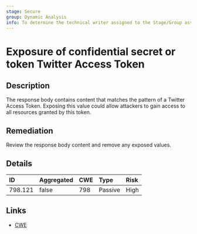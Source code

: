 ```yaml
---
stage: Secure
group: Dynamic Analysis
info: To determine the technical writer assigned to the Stage/Group associated with this page, see https://handbook.gitlab.com/handbook/product/ux/technical-writing/#assignments
---
```


# Exposure of confidential secret or token Twitter Access Token

## Description

The response body contains content that matches the pattern of a Twitter Access Token.
Exposing this value could allow attackers to gain access to all resources granted by this token.

## Remediation

Review the response body content and remove any exposed values.

## Details

| ID | Aggregated | CWE | Type | Risk |
|:---|:--------|:--------|:--------|:--------|
| 798.121 | false | 798 | Passive | High |

## Links

- [CWE](https://cwe.mitre.org/data/definitions/798.html)
